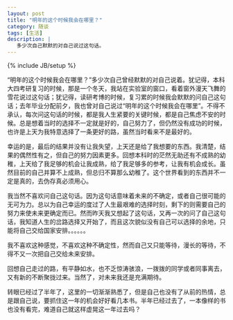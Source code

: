 ```yaml
---
layout: post
title: "明年的这个时候我会在哪里？"
category: 随谈
tags: [生活]
description: |
   多少次自己默默的对自己说过这句话。
---
```

{% include JB/setup %}

   “明年的这个时候我会在哪里？”多少次自己曾经默默的对自己说着。犹记得，本科大四考研复习的时候，那是一个冬天，我站在实验室的窗口，看着窗外漫天飞舞的雪花说过这句话；犹记得，读研考博的时候，复习累的时候我会默默的问自己这句话；去年毕业分配前夕，我也曾对自己说过“明年的这个时候我会在哪里”。不得不承认，每次问这句话的时候，都是我人生紧要的关键时候，都是自己焦虑不安的时候。总是想着当时的选择不一定就是好的，自己努力了，但仍然没有成功的时候，也许是上天为我特意选择了一条更好的路，虽然当时看来不是最好的。
   
   幸运的是，最后的结果并没有让我失望，上天还是给了我想要的东西。我清楚，结果的偶然性有之，但自己的努力因素更多。回想本科时的茫然无助还有不成熟的幼稚，上天给了我足够的机会让我成熟，给了我足够多的参考，让我有机会成长。虽然目前的自己并算不上成熟，但总归不算那么幼稚了。这个世界看到的东西并不一定是真的，去伪存真必须用心。
   
   我当然不喜欢问自己这句话。因为这句话意味着未来的不确定，或者自己很可能的无可为力。总以为自己幸运的度过了人生最艰难的选择时刻，剩下的则需要自己的努力来使未来更确定而已。然而昨天我又想起了这句话，又再一次的问了自己这句话，我知道人生的岔路选择又开始了，而且这次貌似没有自己可以选择的余地，只能将自己交给国家安排。。。。。。
   
   我不喜欢这种感觉，不喜欢这种不确定性，然而自己又只能等待，漫长的等待，不得不又一次把自己交给未来安排。
   
   回想自己走过的路，有平静如水，也不乏惊涛骇浪，一拨拨的同学或者同事离去，又有新的不断聚拢过来。当然了，对未来我还是充满期待。
   
   转眼已经过了半年了，这里的一切渐渐熟悉了，但是自己也没有了从前的热情，总是跟自己说，要抓住这一年的机会好好看几本书。半年已经过去了，一本像样的书也没有看完，难道自己就这样虚晃这一年过去吗？
